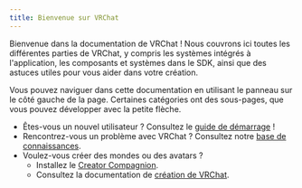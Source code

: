 ```yaml
---
title: Bienvenue sur VRChat
---
```


Bienvenue dans la documentation de VRChat ! Nous couvrons ici toutes les différentes parties de VRChat, y compris les systèmes intégrés à l'application, les composants et systèmes dans le SDK, ainsi que des astuces utiles pour vous aider dans votre création.

Vous pouvez naviguer dans cette documentation en utilisant le panneau sur le côté gauche de la page. Certaines catégories ont des sous-pages, que vous pouvez développer avec la petite flèche.

- Êtes-vous un nouvel utilisateur ? Consultez le [guide de démarrage](/guides/overview/getting-started) !
- Rencontrez-vous un problème avec VRChat ? Consultez notre [base de connaissances](http://help.vrchat.com).
- Voulez-vous créer des mondes ou des avatars ?
    - Installez le [Creator Compagnion](https://vcc.docs.vrchat.com/).
    - Consultez la documentation de [création de VRChat](https://createur.vrchatfrance.fr).